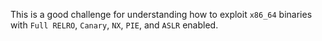 This is a good challenge for understanding how to exploit `x86_64` binaries with `Full RELRO`, `Canary`, `NX`, `PIE`, and `ASLR` enabled.
